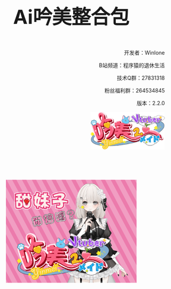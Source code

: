 <p align="center" style="font-weight: bold; font-size: 52px">Ai吟美整合包</p>

<p align="right">开发者：Winlone</p>
<p align="right">B站频道：程序猿的退休生活</p>
<p align="right">技术Q群：27831318</p>
<p align="right">粉丝福利群：264534845</p>
<p align="right">版本：2.2.0</p>
<p align="right"><img src="images/logo.png" width="200px"/></p>
<br/><br/><br/>
<p align="center"><img src="images/直播间封面.png" width="70%"/></p>
